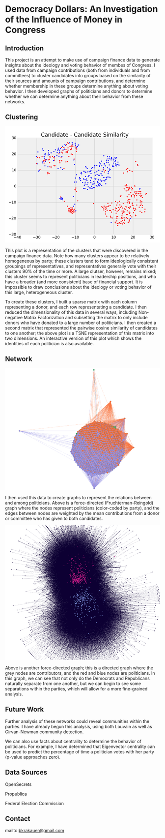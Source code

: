 # Democracy Dollars: An Investigation of the Influence of Money in Congress

## Introduction
This project is an attempt to make use of campaign finance data to generate insights about the ideology and voting behavior of membes of Congress. I used data from campaign contributions (both from individuals and from committees) to cluster candidates into groups based on the similarity of their sources and amounts of campaign contributions, and determine whether membership in these groups determine anything about voting behavior. I then developed graphs of politicians and donors to determine whether we can determine anything about their behavior from these networks.

## Clustering

![TSNE Plot](https://github.com/bkrakauer/campaign-finance/raw/master/images/tsne-similarity.png)

This plot is a representation of the clusters that were discovered in the campaign finance data. Note how many clusters appear to be relatively homogeneous by party; these clusters tend to form ideologically consistent groupings of representatives, and representatives generally vote with their clusters 90% of the time or more. A large clutser, however, remains mixed; this cluster seems to represent politicians in leadership positions, and who have a broader (and more consistent) base of financial support. It is impossible to draw conclusions about the ideology or voting behavior of this large, heterogeneous cluster.

To create these clusters, I built a sparse matrix with each column representing a donor, and each row representating a candidate. I then reduced the dimensionality of this data in several ways, including Non-negative Matrix Factorization and subsetting the matrix to only include donors who have donated to a large number of politicians. I then created a second matrix that represented the pairwise cosine similarity of candidates to one another; the above plot is a TSNE representation of this matrix into two dimensions. An interactive version of this plot which shows the identities of each politician is also available.

## Network

![Candidate-Candidate Network](https://github.com/bkrakauer/campaign-finance/raw/master/images/graph1.png)

I then used this data to create graphs to represent the relations between and among politicians. Above is a force-directed (Fruchterman-Reingold) graph where the nodes represent politicians (color-coded by party), and the edges between nodes are weighted by the mean contributions from a donor or committee who has given to both candidates.

![Donor-Candidate Network](https://github.com/bkrakauer/campaign-finance/raw/master/images/graph2.png)

Above is another force-directed graph; this is a directed graph where the grey nodes are contributors, and the red and blue nodes are politicians. In this graph, we can see that not only do the Democrats and Republicans naturally separate from one another, but we can begin to see some separations within the parties, which will allow for a more fine-grained analysis.

## Future Work

Further analysis of these networks could reveal communities within the parties. I have already begun this analysis, using both Louvain as well as Girvan-Newman community detection.

We can also use facts about centrality to determine the behavior of politicians. For example, I have determined that Eigenvector centrality can be used to predict the percentage of time a politician votes with her party (p-value approaches zero).

## Data Sources

OpenSecrets

Propublica

Federal Election Commission

## Contact
mailto:bkrakauer@gmail.com
